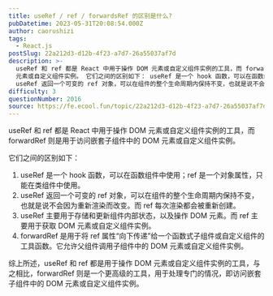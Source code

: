 ```yaml
---
title: useRef / ref / forwardsRef 的区别是什么?
pubDatetime: 2023-05-31T20:08:54.000Z
author: caorushizi
tags:
  - React.js
postSlug: 22a212d3-d12b-4f23-a7d7-26a55037af7d
description: >-
  useRef 和 ref 都是 React 中用于操作 DOM 元素或自定义组件实例的工具，而 forwardRef 则是用于访问嵌套子组件中的 DOM
  元素或自定义组件实例。 它们之间的区别如下： useRef 是一个 hook 函数，可以在函数组件中使用；ref 是一个对象属性，只能在类组件中使用。
  useRef 返回一个可变的 ref 对象，可以在组件的整个生命周期内保持不变，也就是说不会因
difficulty: 3
questionNumber: 2016
source: https://fe.ecool.fun/topic/22a212d3-d12b-4f23-a7d7-26a55037af7d
---
```


useRef 和 ref 都是 React 中用于操作 DOM 元素或自定义组件实例的工具，而 forwardRef 则是用于访问嵌套子组件中的 DOM 元素或自定义组件实例。

它们之间的区别如下：

1. useRef 是一个 hook 函数，可以在函数组件中使用；ref 是一个对象属性，只能在类组件中使用。
2. useRef 返回一个可变的 ref 对象，可以在组件的整个生命周期内保持不变，也就是说不会因为重新渲染而改变。而 ref 每次渲染都会被重新创建。
3. useRef 主要用于存储和更新组件内部状态，以及操作 DOM 元素。而 ref 主要用于获取 DOM 元素或自定义组件实例。
4. forwardRef 是用于将 ref 属性“向下传递”给一个函数式子组件或自定义组件的工具函数。它允许父组件调用子组件中的 DOM 元素或自定义组件实例。

综上所述，useRef 和 ref 都是用于操作 DOM 元素或自定义组件实例的工具，与之相比，forwardRef 则是一个更高级的工具，用于处理专门的情况，即访问嵌套子组件中的 DOM 元素或自定义组件实例。
